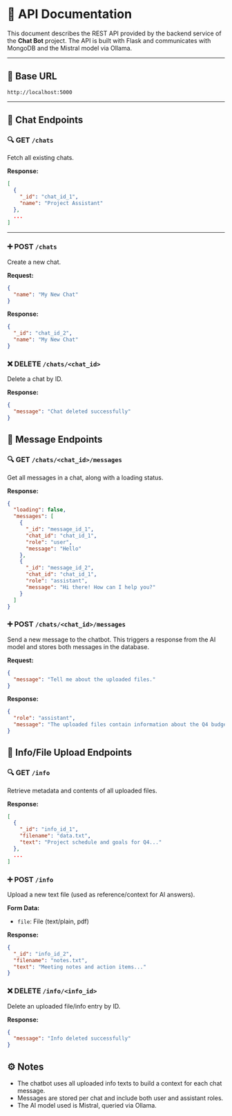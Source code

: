 # 📘 API Documentation

This document describes the REST API provided by the backend service of the **Chat Bot** project. The API is built with Flask and communicates with MongoDB and the Mistral model via Ollama.

---

## 🔗 Base URL

`http://localhost:5000`

---

## 📁 Chat Endpoints

### 🔍 GET `/chats`

Fetch all existing chats.

**Response:**

```json
[
  {
    "_id": "chat_id_1",
    "name": "Project Assistant"
  },
  ...
]
```

---

### ➕ POST `/chats`

Create a new chat.

**Request:**

```json
{
  "name": "My New Chat"
}
```

**Response:**

```json
{
  "_id": "chat_id_2",
  "name": "My New Chat"
}
```

### ❌ DELETE `/chats/<chat_id>`

Delete a chat by ID.

**Response:**

```json
{
  "message": "Chat deleted successfully"
}
```

## 💬 Message Endpoints

### 🔍 GET `/chats/<chat_id>/messages`

Get all messages in a chat, along with a loading status.

**Response:**

```json
{
  "loading": false,
  "messages": [
    {
      "_id": "message_id_1",
      "chat_id": "chat_id_1",
      "role": "user",
      "message": "Hello"
    },
    {
      "_id": "message_id_2",
      "chat_id": "chat_id_1",
      "role": "assistant",
      "message": "Hi there! How can I help you?"
    }
  ]
}
```

### ➕ POST `/chats/<chat_id>/messages`

Send a new message to the chatbot. This triggers a response from the AI model and stores both messages in the database.

**Request:**

```json
{
  "message": "Tell me about the uploaded files."
}
```

**Response:**

```json
{
  "role": "assistant",
  "message": "The uploaded files contain information about the Q4 budget and timeline."
}
```

## 📄 Info/File Upload Endpoints

### 🔍 GET `/info`

Retrieve metadata and contents of all uploaded files.

**Response:**

```json
[
  {
    "_id": "info_id_1",
    "filename": "data.txt",
    "text": "Project schedule and goals for Q4..."
  },
  ...
]
```

### ➕ POST `/info`

Upload a new text file (used as reference/context for AI answers).

**Form Data:**

- `file`: File (text/plain, pdf)

**Response:**

```json
{
  "_id": "info_id_2",
  "filename": "notes.txt",
  "text": "Meeting notes and action items..."
}
```

### ❌ DELETE `/info/<info_id>`

Delete an uploaded file/info entry by ID.

**Response:**

```json
{
  "message": "Info deleted successfully"
}
```

## ⚙️ Notes

- The chatbot uses all uploaded info texts to build a context for each chat message.
- Messages are stored per chat and include both user and assistant roles.
- The AI model used is Mistral, queried via Ollama.
